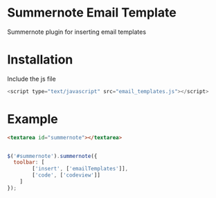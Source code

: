 # Summernote Email Template
Summernote plugin for inserting email templates

# Installation
Include the js file
```javascript
<script type="text/javascript" src="email_templates.js"></script>
```

# Example
```html
<textarea id="summernote"></textarea>
```

```javascript

$('#summernote').summernote({
  toolbar: [
		['insert', ['emailTemplates']],
		['code', ['codeview']]
	]
});
```
